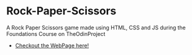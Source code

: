 # Rock-Paper-Scissors

A Rock Paper Scissors game made using HTML, CSS and JS during the Foundations Course on TheOdinProject

- [Checkout the WebPage here!](https://jwoll2004.github.io/Rock-Paper-Scissors/)
